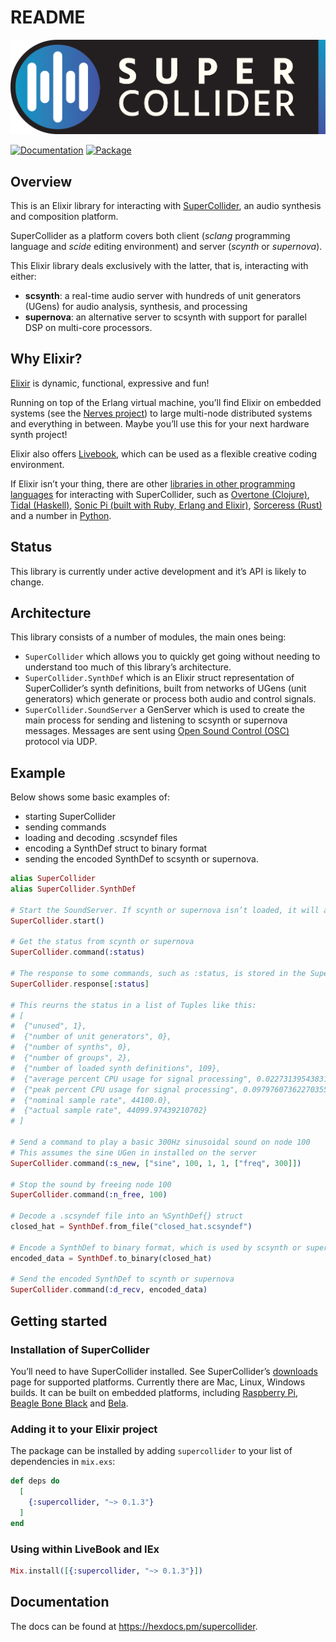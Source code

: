 
# README
![Supercollider Elixir](https://raw.githubusercontent.com/haubie/supercollider/main/supercollider-elixir-logo.png)

[![Documentation](http://img.shields.io/badge/hex.pm-docs-green.svg?style=flat)](https://hexdocs.pm/supercollider)
[![Package](https://img.shields.io/hexpm/v/supercollider.svg)](https://hex.pm/packages/supercollider)

## Overview
This is an Elixir library for interacting with [SuperCollider](https://supercollider.github.io/), an audio synthesis and composition platform.

SuperCollider as a platform covers both client (*sclang* programming language and *scide* editing environment) and server (*scynth* or *supernova*).

This Elixir library deals exclusively with the latter, that is, interacting with either:

- **scsynth**: a real-time audio server with hundreds of unit generators (UGens) for audio analysis, synthesis, and processing
- **supernova**: an alternative server to scsynth with support for parallel DSP on multi-core processors.

##  Why Elixir?
[Elixir](https://elixir-lang.org/) is dynamic, functional, expressive and fun! 

Running on top of the Erlang virtual machine, you’ll find Elixir on embedded systems (see the [Nerves project](https://nerves-project.org/)) to large multi-node distributed systems and everything in between. Maybe you’ll use this for your next hardware synth project!

Elixir also offers [Livebook](https://livebook.dev/), which can be used as a flexible creative coding environment.

If Elixir isn’t your thing, there are other [libraries in other programming languages](https://github.com/supercollider/supercollider/wiki/Systems-interfacing-with-SC) for interacting with SuperCollider, such as [Overtone (Clojure)](https://overtone.github.io/), [Tidal (Haskell)](https://tidalcycles.org/), [Sonic Pi (built with Ruby, Erlang and Elixir)](https://sonic-pi.net/), [Sorceress (Rust)](https://github.com/ooesili/sorceress) and a number in [Python](https://pypi.org/project/supercollider/).

## Status
This library is currently under active development and it’s API is likely to change.

## Architecture
This library consists of a number of modules, the main ones being:
-	`SuperCollider` which allows you to quickly get going without needing to understand too much of this library’s architecture.
-	`SuperCollider.SynthDef` which is an Elixir struct representation of SuperCollider’s synth definitions, built from networks of UGens (unit generators) which generate or process both audio and control signals.
-	`SuperCollider.SoundServer` a GenServer which is used to create the main process for sending and listening to scsynth or supernova messages. Messages are sent using [Open Sound Control (OSC)](https://en.wikipedia.org/wiki/Open_Sound_Control) protocol via UDP.


## Example
Below shows some basic examples of:
- starting SuperCollider
- sending commands
- loading and decoding .scsyndef files
- encoding a SynthDef struct to binary format
- sending the encoded SynthDef to scsynth or supernova.

```elixir
alias SuperCollider
alias SuperCollider.SynthDef

# Start the SoundServer. If scynth or supernova isn’t loaded, it will attempt to boot it.
SuperCollider.start()

# Get the status from scynth or supernova
SuperCollider.command(:status)

# The response to some commands, such as :status, is stored in the SuperCollider's GenServer state. You can access that response anytime as below:
SuperCollider.response[:status]

# This reurns the status in a list of Tuples like this:
# [
#  {"unused", 1},
#  {"number of unit generators", 0},
#  {"number of synths", 0},
#  {"number of groups", 2},
#  {"number of loaded synth definitions", 109},
#  {"average percent CPU usage for signal processing", 0.022731395438313484},
#  {"peak percent CPU usage for signal processing", 0.09797607362270355},
#  {"nominal sample rate", 44100.0},
#  {"actual sample rate", 44099.97439210702}
# ]

# Send a command to play a basic 300Hz sinusoidal sound on node 100
# This assumes the sine UGen in installed on the server
SuperCollider.command(:s_new, ["sine", 100, 1, 1, ["freq", 300]])

# Stop the sound by freeing node 100
SuperCollider.command(:n_free, 100) 

# Decode a .scsyndef file into an %SynthDef{} struct
closed_hat = SynthDef.from_file("closed_hat.scsyndef")

# Encode a SynthDef to binary format, which is used by scsynth or supernova
encoded_data = SynthDef.to_binary(closed_hat)

# Send the encoded SynthDef to scynth or supernova
SuperCollider.command(:d_recv, encoded_data)
```

## Getting started

### Installation of SuperCollider
You’ll need to have SuperCollider installed. See SuperCollider’s [downloads]( https://supercollider.github.io/downloads) page for supported platforms. Currently there are Mac, Linux, Windows builds. It can be built on embedded platforms, including [Raspberry Pi]( https://github.com/supercollider/supercollider/blob/develop/README_RASPBERRY_PI.md), [Beagle Bone Black]( https://github.com/supercollider/supercollider/blob/develop/README_BEAGLEBONE_BLACK.md) and [Bela](https://github.com/supercollider/supercollider/blob/develop/README_BELA.md).

### Adding it to your Elixir project
The package can be installed by adding `supercollider` to your list of dependencies in `mix.exs`:
```elixir
def deps do
  [
    {:supercollider, "~> 0.1.3"}
  ]
end
```

### Using within LiveBook and IEx
```elixir
Mix.install([{:supercollider, "~> 0.1.3"}])
```
## Documentation
The docs can be found at <https://hexdocs.pm/supercollider>.